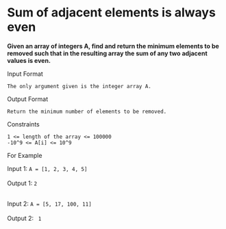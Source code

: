 <h1>Sum of adjacent elements is always even</h1>

<b>Given an array of integers A, find and return the minimum elements to be removed such that in the resulting array the sum of any two adjacent values is even.</b>

Input Format
```
The only argument given is the integer array A.
```
Output Format
```
Return the minimum number of elements to be removed.
```
Constraints
```
1 <= length of the array <= 100000
-10^9 <= A[i] <= 10^9 
```
For Example

Input 1:
    `A = [1, 2, 3, 4, 5]` <br><br>
Output 1:
    `2` <br><br>

Input 2:
    `A = [5, 17, 100, 11]` <br><br>
Output 2:
   ` 1` <br><br>
